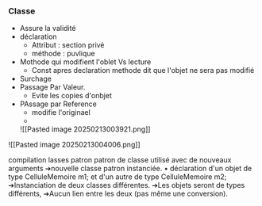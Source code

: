 ### Classe 
- Assure la validité 
- déclaration
	- Attribut : section privé
	- méthode : puvlique
- Mothode qui modifient l'oblet Vs lecture 
	- Const apres declaration methode dit que l'objet ne sera pas modifié 
- Surchage
- Passage Par Valeur. 
	- Evite les copies d'onbjet
- PAssage par Reference
	- modifie l'originael
	- 
	![[Pasted image 20250213003921.png]]

![[Pasted image 20250213004006.png]]


compilation
lasses patron patron de classe utilisé avec de nouveaux arguments ➔nouvelle classe patron instanciée. • déclaration d'un objet de type CelluleMemoire m1; et d'un autre de type CelluleMemoire m2; ➔Instanciation de deux classes différentes. ➔Les objets seront de types différents, ➔Aucun lien entre les deux (pas même une conversion).



